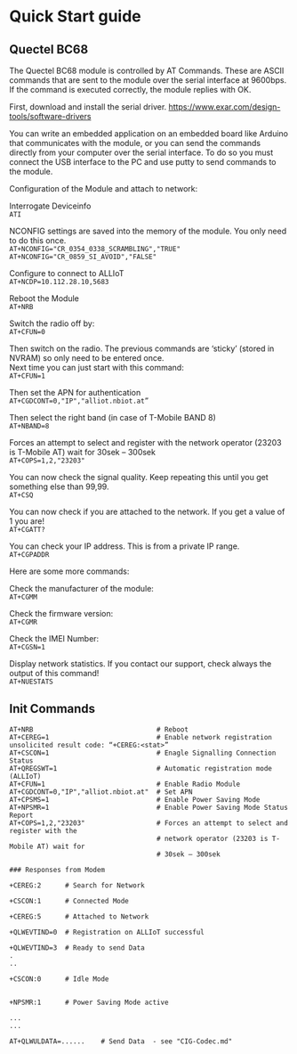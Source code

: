 # Quick Start guide

## Quectel BC68

The Quectel BC68 module is controlled by AT Commands. These are ASCII commands that are sent to the module over the serial interface at 9600bps. If the command is executed correctly, the module replies with OK.

First, download and install the serial driver. https://www.exar.com/design-tools/software-drivers

You can write an embedded application on an embedded board like Arduino that communicates with the module, or you can send the commands directly from your computer over the serial interface. To do so you must connect the USB interface to the PC and use putty to send commands to the module.

Configuration of the Module and attach to network:

Interrogate Deviceinfo  
`ATI`

NCONFIG settings are saved into the memory of the module. You only need to do this once.  
`AT+NCONFIG="CR_0354_0338_SCRAMBLING","TRUE"`  
`AT+NCONFIG="CR_0859_SI_AVOID","FALSE"`

Configure to connect to ALLIoT  
`AT+NCDP=10.112.28.10,5683`

Reboot the Module  
`AT+NRB`

Switch the radio off by:  
`AT+CFUN=0`


Then switch on the radio. The previous commands are ‘sticky’ (stored in NVRAM) so only need to be entered once.  
Next time you can just start with this command:  
`AT+CFUN=1`

Then set the APN for authentication  
`AT+CGDCONT=0,"IP","alliot.nbiot.at”`

Then select the right band (in case of T-Mobile BAND 8)  
`AT+NBAND=8`

Forces an attempt to select and register with the network operator (23203 is T-Mobile AT) wait for 30sek – 300sek  
`AT+COPS=1,2,"23203"`

You can now check the signal quality. Keep repeating this until you get something else than 99,99.  
`AT+CSQ`

You can now check if you are attached to the network. If you get a value of 1 you are!  
`AT+CGATT?`

You can check your IP address. This is from a private IP range.  
`AT+CGPADDR`
 
Here are some more commands:  

Check the manufacturer of the module:  
`AT+CGMM`

Check the firmware version:  
`AT+CGMR`

Check the IMEI Number:  
`AT+CGSN=1`

Display network statistics. If you contact our support, check always the output of this command!  
`AT+NUESTATS` 


## Init Commands
```
AT+NRB                               # Reboot 
AT+CEREG=1                           # Enable network registration unsolicited result code: “+CEREG:<stat>”
AT+CSCON=1                           # Enagle Signalling Connection Status
AT+QREGSWT=1                         # Automatic registration mode (ALLIoT)
AT+CFUN=1                            # Enable Radio Module
AT+CGDCONT=0,"IP","alliot.nbiot.at"  # Set APN
AT+CPSMS=1                           # Enable Power Saving Mode
AT+NPSMR=1                           # Enable Power Saving Mode Status Report
AT+COPS=1,2,"23203"                  # Forces an attempt to select and register with the
                                     # network operator (23203 is T-Mobile AT) wait for 
                                     # 30sek – 300sek 

### Responses from Modem

+CEREG:2      # Search for Network

+CSCON:1      # Connected Mode

+CEREG:5      # Attached to Network

+QLWEVTIND=0  # Registration on ALLIoT successful

+QLWEVTIND=3  # Ready to send Data
.
..

+CSCON:0      # Idle Mode


+NPSMR:1      # Power Saving Mode active

...
...

AT+QLWULDATA=......    # Send Data  - see "CIG-Codec.md"

``` 


